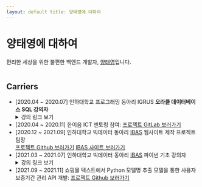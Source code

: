 ```yaml
---
layout: default title: 양태영에 대하여
---
```


<div class="post">
	<h1 class="pageTitle">양태영에 대하여</h1>
<p class="intro text-center">편리한 세상을 위한 불편한 백엔드 개발자, <a href="https://github.com/YangTaeyoung">양태영</a>입니다.</p>

<div class="img-wrapper">
<img src="{{ '/assets/img/profile.jpg' }}" alt="">
</div>	

<h2>Carriers</h2>
<ul>
<li>
[2020.04 ~ 2020.07] 인하대학교 프로그래밍 동아리 IGRUS <b>오라클 데이터베이스 SQL 강의자</b>
</li>
<details>    
<summary>강의 링크 보기</summary>
<div markdown="1">
<a href="https://youtu.be/VdRDkmWAqIs">1강 - DBMS 기본 개념</a><br>
<a href="https://youtu.be/KU5UIxwoVDM">2강 - SELECT, FROM, WHERE절 및 여러가지 연산자</a><br>
<a href="https://youtu.be/9bWTaqNoiyE">3강 - BETWEEN A AND B절, LIKE절과 와일드 카드, 집합 연산자, is null 연산자, INTERSECT 연산자</a><br>
<a href="https://youtu.be/CKQLjdCWkcg">4강 - dual테이블, 함수, 단일행함수, upper, lower, initcap, replace, substr, length 등</a><br>
<a href="https://youtu.be/BRq4qnxVUus">5강 - 단일행 함수, 날짜데이터 등</a><br>
<a href="https://youtu.be/jtMAXgI6lD8">6강 - 다중행 함수(sum,avg,max,min,count), 그루핑(group by, cube, rollup)</a><br>
<a href="https://youtu.be/0N-teAGs7ws">7강 - 조인</a><br>
<a href="https://youtu.be/kYH3H9bRUsg">8강 - 서브쿼리, DML, DDL</a><br>
</div>
</details>

<li>    
[2020.04 ~ 2020.11] 한이음 ICT 멘토링 참여: 
<a href="https://lab.hanium.or.kr/20_hf245/main">프로젝트 GitLab 보러가기</a>
</li>

<li>
    [2020.12 ~ 2021.09] 인하대학교 빅데이터 동아리 <a href="https://www.inhabas.com">IBAS</a> 웹사이트 제작 프로젝트 팀장 <br/>
    <a href="https://github.com/YangTaeyoung/IBAS">프로젝트 Github 보러가기</a>&nbsp;<a href="https://www.inhabas.com/">IBAS 사이트 보러가기</a> 
</li>
<li>
    [2021.03 ~ 2021.07] 인하대학교 빅데이터 동아리 <a href="https://www.inhabas.com">IBAS</a> 파이썬 기초 강의자<br>
</li>
<details>    
<summary>강의 링크 보기</summary>
<div markdown="1">
<a href="https://youtu.be/mRayT_sftrs">1강 - 프로그래밍 언어, 파이썬 개요, 변수, 연산자</a><br>
<a href="https://youtu.be/01nMP9wrCZE">2강 - 자료구조: 리스트, 튜플, 집합, 딕셔너리 </a><br>
<a href="https://youtu.be/nDxAYHrwgro">3강 - 조건문, 반복문</a><br>
<a href="https://youtu.be/tDn4fVZRqUU">4강 - 함수</a><br>
<a href="https://youtu.be/OjEgc6Zv4w0">5강 - 질문 시간, 함수2</a><br>
<a href="https://youtu.be/iSibumOrwF8">6강 - 클래스, 상속</a><br>
<a href="https://youtu.be/fZGTIV3zXVY">7강 - 모듈</a><br>
</div>
</details>
<li>
[2021.09 ~ 2021.11] 쇼핑몰 텍스트에서 Python 모델명 추출 모델을 통한 사용자 보증기간 관리 API 개발: 
<a href="https://github.com/YangTaeyoung/MaPDuck-spring">프로젝트 Github 보러가기</a>
</li>

</ul>
</div>

